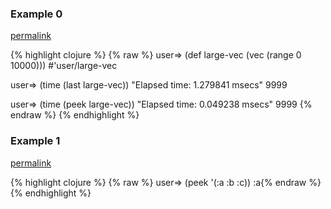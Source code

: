### Example 0
[permalink](#example-0)

{% highlight clojure %}
{% raw %}
user=> (def large-vec (vec (range 0 10000)))
#'user/large-vec

user=> (time (last large-vec))
"Elapsed time: 1.279841 msecs"
9999

user=> (time (peek large-vec))
"Elapsed time: 0.049238 msecs"
9999
{% endraw %}
{% endhighlight %}


### Example 1
[permalink](#example-1)

{% highlight clojure %}
{% raw %}
user=> (peek '(:a :b :c))
:a{% endraw %}
{% endhighlight %}


